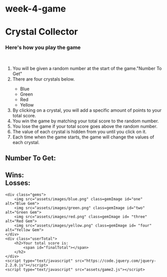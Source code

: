 # week-4-game



<!DOCTYPE html>
<html lang="en">

<head>
	<meta charset="UTF-8">
	<title>Crystal Collector</title>
	<link rel="stylesheet" type="text/css" href="assets/css/reset.css">
	<link rel="stylesheet" type="text/css" href="assets/css/style.css">
</head>
<body>
	<div class="header">
		<h1>Crystal Collector</h1>
	</div>
	<div class="instructions">
		<h3>Here's how you play the game</h3>
		</br>
		<ol>
			<li>You will be given a random number at the start of the game.<span>"Number To Get"</span></li>
			<li>There are four crystals below.</li>
			<ul>
				<li id="blue">Blue</li>
				<li id="green">Green</li>
				<li id="red">Red</li>
				<li id="yellow">Yellow</li>
			</ul>
			<li>By clicking on a crystal, you will add a specific amount of points to your total score.</li>
			<li>You win the game by matching your total score to the random number.</li>
			<li>You lose the game if your total score goes above the random number.</li>
			<li>The value of each crystal is hidden from you until you click on it.</li>
			<li>Each time when the game starts, the game will change the values of each crystal.</li>
		</ol>
	</div>
	<div class="numberToMatch">
		<h2>Number To Get:
			<span id= "randomNumber"></span>
		</h2>
	</div>
	<div class="winsAndLosses">
		<h2>Wins:
			<span id= "numberWins"></span>
			</br>
			Losses: 
			<span id= "numberLosses"></span>
		</h2>
    </div>
    
	<div class="gems">
		<img src="assets/images/blue.png" class=gemImage id="one" alt="Blue Gem">
		<img src="assets/images/green.png" class=gemImage id="two" alt="Green Gem">
		<img src="assets/images/red.png" class=gemImage id= "three" alt="Red Gem">
		<img src="assets/images/yellow.png" class=gemImage id= "four" alt="Yellow Gem">
	</div>
	<div class="userTotal">
		<h2>Your total score is:
			<span id="finalTotal"></span>
		</h2>
	</div>
	<script type="text/javascript" src="https://code.jquery.com/jquery-2.2.0.js"></script>
	<script type="text/javascript" src="assets/game2.js"></script>
</body>
</html>